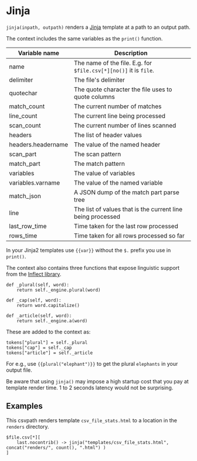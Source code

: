
# Jinja

`jinja(inpath, outpath)` renders a <a href='https://palletsprojects.com/p/jinja/'>Jinja</a> template at a path to an output path.

The context includes the same variables as the `print()` function.

| Variable name     | Description                                                           |
|-------------------|-----------------------------------------------------------------------|
|name               | The name of the file. E.g. for `$file.csv[*][no()]` it is `file`.     |
|delimiter          | The file's delimiter                                                  |
|quotechar          | The quote character the file uses to quote columns                    |
|match_count        | The current number of matches                                         |
|line_count         | The current line being processed                                      |
|scan_count         | The current number of lines scanned                                   |
|headers            | The list of header values                                             |
|headers.headername | The value of the named header                                         |
|scan_part          | The scan pattern                                                      |
|match_part         | The match pattern                                                     |
|variables          | The value of variables                                                |
|variables.varname  | The value of the named variable                                       |
|match_json         | A JSON dump of the match part parse tree                              |
|line               | The list of values that is the current line being processed           |
|last_row_time      | Time taken for the last row processed                                 |
|rows_time          | Time taken for all rows processed so far                              |

In your Jinja2 templates use `{{var}}` without the `$.` prefix you use in `print()`.

The context also contains three functions that expose linguistic support from the <a href='https://pypi.org/project/inflect/'>Inflect library</a>.

    def _plural(self, word):
        return self._engine.plural(word)

    def _cap(self, word):
        return word.capitalize()

    def _article(self, word):
        return self._engine.a(word)

These are added to the context as:

    tokens["plural"] = self._plural
    tokens["cap"] = self._cap
    tokens["article"] = self._article


For e.g., use `{{plural("elephant")}}` to get the plural `elephants` in your output file.

Be aware that using `jinja()` may impose a high startup cost that you pay at template render time. 1 to 2 seconds latency would not be surprising.

## Examples

This csvpath renders template `csv_file_stats.html` to a location in the `renders` directory.

    $file.csv[*][
        last.nocontrib() -> jinja("templates/csv_file_stats.html", concat("renders/", count(), ".html") )
    ]



